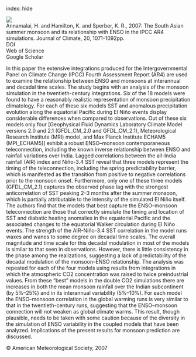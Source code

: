 index: hide

<div class="Citation">
    <div class="Citation-thumb CitationThumb-linked"  data-href="https://doi.org/10.1175/jcli4035.1">
      <img src="https://static.claimspace.cloud/climate-study-static/refs/thumbs/14/Annamalai_et_al_2007-thumb.png" />
    </div>

  <div class="Citation-body">
    <div class="Citation-text">Annamalai, H. and Hamilton, K. and Sperber, K. R., 2007: The South Asian summer monsoon and its relationship with ENSO in the IPCC AR4 simulations. <span class="Article-journal">Journal of Climate, </span><span class="Article-volume">20, </span>1071-1092pp.</div>
    <div class="Citation-links">
      <div class="CitationLink" data-href="https://doi.org/10.1175/jcli4035.1">
        <div class="CitationLink-icon CitationLink-Doi"></div>
        <div class="CitationLink-text">DOI</div>
      </div>
      <div class="CitationLink" data-href="http://cel.webofknowledge.com/InboundService.do?customersID=atyponcel&smartRedirect=yes&mode=FullRecord&IsProductCode=Yes&product=CEL&Init=Yes&Func=Frame&action=retrieve&SrcApp=literatum&SrcAuth=atyponcel&SID=7CNc3cIRaBKjGbSujFM&UT=WOS:000245211700008">
        <div class="CitationLink-icon CitationLink-Isi"></div>
        <div class="CitationLink-text">Web of Science</div>
      </div>
      <div class="CitationLink" data-href="https://scholar.google.com/scholar?q=10.1175/jcli4035.1">
        <div class="CitationLink-icon CitationLink-Scholar"></div>
        <div class="CitationLink-text">Google Scholar</div>
      </div>
    </div>
  </div>
</div>

In this paper the extensive integrations produced for the Intergovernmental Panel on Climate Change (IPCC) Fourth Assessment Report (AR4) are used to examine the relationship between ENSO and monsoons at interannual and decadal time scales. The study begins with an analysis of the monsoon simulation in the twentieth-century integrations. Six of the 18 models were found to have a reasonably realistic representation of monsoon precipitation climatology. For each of these six models SST and anomalous precipitation evolution along the equatorial Pacific during El Niño events display considerable differences when compared to observations. Out of these six models only four [Geophysical Fluid Dynamics Laboratory Climate Model versions 2.0 and 2.1 (GFDL_CM_2.0 and GFDL_CM_2.1), Meteorological Research Institute (MRI) model, and Max Planck Institute ECHAM5 (MPI_ECHAM5)] exhibit a robust ENSO–monsoon contemporaneous teleconnection, including the known inverse relationship between ENSO and rainfall variations over India. Lagged correlations between the all-India rainfall (AIR) index and Niño-3.4 SST reveal that three models represent the timing of the teleconnection, including the spring predictability barrier, which is manifested as the transition from positive to negative correlations prior to the monsoon onset. Furthermore, only one of these three models (GFDL_CM_2.1) captures the observed phase lag with the strongest anticorrelation of SST peaking 2–3 months after the summer monsoon, which is partially attributable to the intensity of the simulated El Niño itself. The authors find that the models that best capture the ENSO–monsoon teleconnection are those that correctly simulate the timing and location of SST and diabatic heating anomalies in the equatorial Pacific and the associated changes to the equatorial Walker circulation during El Niño events. The strength of the AIR-Niño-3.4 SST correlation in the model runs waxes and wanes to some degree on decadal time scales. The overall magnitude and time scale for this decadal modulation in most of the models is similar to that seen in observations. However, there is little consistency in the phase among the realizations, suggesting a lack of predictability of the decadal modulation of the monsoon–ENSO relationship. The analysis was repeated for each of the four models using results from integrations in which the atmospheric CO2 concentration was raised to twice preindustrial values. From these “best” models in the double CO2 simulations there are increases in both the mean monsoon rainfall over the Indian subcontinent (by 5%–25%) and in its interannual variability (5%–10%). For each model the ENSO–monsoon correlation in the global warming runs is very similar to that in the twentieth-century runs, suggesting that the ENSO–monsoon connection will not weaken as global climate warms. This result, though plausible, needs to be taken with some caution because of the diversity in the simulation of ENSO variability in the coupled models that have been analyzed. Implications of the present results for monsoon prediction are discussed.

<div class="Citation-copy">
&copy; American Meteorological Society, 2007
</div>